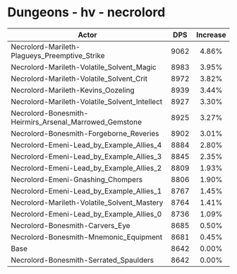 # Dungeons - hv - necrolord
| Actor | DPS | Increase |
|---|:---:|:---:|
|Necrolord-Marileth-Plagueys_Preemptive_Strike|9062|4.86%|
|Necrolord-Marileth-Volatile_Solvent_Magic|8983|3.95%|
|Necrolord-Marileth-Volatile_Solvent_Crit|8972|3.82%|
|Necrolord-Marileth-Kevins_Oozeling|8939|3.44%|
|Necrolord-Marileth-Volatile_Solvent_Intellect|8927|3.30%|
|Necrolord-Bonesmith-Heirmirs_Arsenal_Marrowed_Gemstone|8925|3.27%|
|Necrolord-Bonesmith-Forgeborne_Reveries|8902|3.01%|
|Necrolord-Emeni-Lead_by_Example_Allies_4|8884|2.80%|
|Necrolord-Emeni-Lead_by_Example_Allies_3|8845|2.35%|
|Necrolord-Emeni-Lead_by_Example_Allies_2|8809|1.93%|
|Necrolord-Emeni-Gnashing_Chompers|8806|1.90%|
|Necrolord-Emeni-Lead_by_Example_Allies_1|8767|1.45%|
|Necrolord-Marileth-Volatile_Solvent_Mastery|8764|1.41%|
|Necrolord-Emeni-Lead_by_Example_Allies_0|8736|1.09%|
|Necrolord-Bonesmith-Carvers_Eye|8685|0.50%|
|Necrolord-Bonesmith-Mnemonic_Equipment|8681|0.45%|
|Base|8642|0.00%|
|Necrolord-Bonesmith-Serrated_Spaulders|8642|0.00%|
